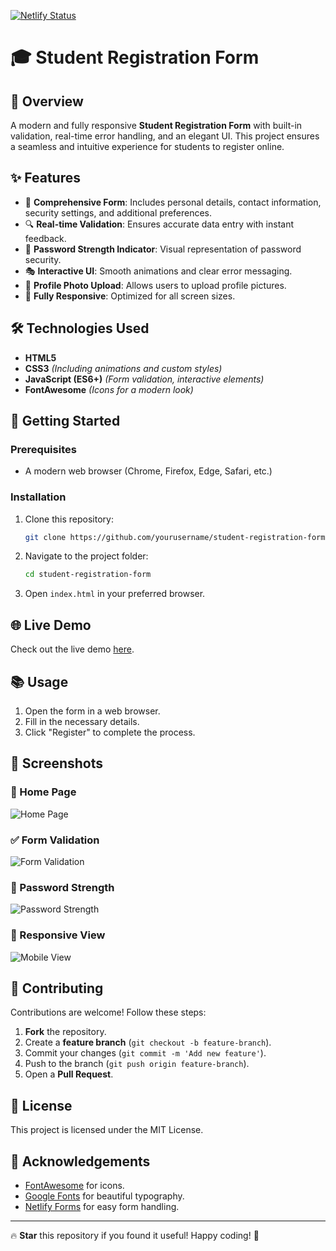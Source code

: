  [![Netlify Status](https://api.netlify.com/api/v1/badges/168507ed-6e7d-40a4-bb68-f9d12ad4df4b/deploy-status)](https://app.netlify.com/sites/srf/deploys)

# 🎓 Student Registration Form

## 📖 Overview
A modern and fully responsive **Student Registration Form** with built-in validation, real-time error handling, and an elegant UI. This project ensures a seamless and intuitive experience for students to register online.

## ✨ Features
- 📝 **Comprehensive Form**: Includes personal details, contact information, security settings, and additional preferences.
- 🔍 **Real-time Validation**: Ensures accurate data entry with instant feedback.
- 🔑 **Password Strength Indicator**: Visual representation of password security.
- 🎭 **Interactive UI**: Smooth animations and clear error messaging.
- 📸 **Profile Photo Upload**: Allows users to upload profile pictures.
- 📱 **Fully Responsive**: Optimized for all screen sizes.

## 🛠️ Technologies Used
- **HTML5**
- **CSS3** *(Including animations and custom styles)*
- **JavaScript (ES6+)** *(Form validation, interactive elements)*
- **FontAwesome** *(Icons for a modern look)*

## 🚀 Getting Started
### Prerequisites
- A modern web browser (Chrome, Firefox, Edge, Safari, etc.)

### Installation
1. Clone this repository:
   ```sh
   git clone https://github.com/yourusername/student-registration-form.git
   ```
2. Navigate to the project folder:
   ```sh
   cd student-registration-form
   ```
3. Open `index.html` in your preferred browser.

## 🌐 Live Demo
Check out the live demo [here](https://srf.netlify.app/).

## 📚 Usage
1. Open the form in a web browser.
2. Fill in the necessary details.
3. Click "Register" to complete the process.

## 📸 Screenshots
### 📌 Home Page
![Home Page](https://github.com/user-attachments/assets/home-page.png)

### ✅ Form Validation
![Form Validation](https://github.com/user-attachments/assets/form-validation.png)

### 🔑 Password Strength
![Password Strength](https://github.com/user-attachments/assets/password-strength.png)

### 📱 Responsive View
![Mobile View](https://github.com/user-attachments/assets/mobile-view.png)

## 🤝 Contributing
Contributions are welcome! Follow these steps:
1. **Fork** the repository.
2. Create a **feature branch** (`git checkout -b feature-branch`).
3. Commit your changes (`git commit -m 'Add new feature'`).
4. Push to the branch (`git push origin feature-branch`).
5. Open a **Pull Request**.

## 📄 License
This project is licensed under the MIT License.

## 🙏 Acknowledgements
- [FontAwesome](https://fontawesome.com/) for icons.
- [Google Fonts](https://fonts.google.com/) for beautiful typography.
- [Netlify Forms](https://docs.netlify.com/forms/setup/) for easy form handling.

---
🔥 **Star** this repository if you found it useful! Happy coding! 🚀

